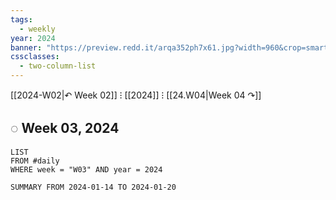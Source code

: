 ```yaml
---
tags:
  - weekly
year: 2024
banner: "https://preview.redd.it/arqa352ph7x61.jpg?width=960&crop=smart&auto=webp&s=84f9245d607b029667d5bfc4abf36547fc6213de"
cssclasses:
  - two-column-list
---
```


[[2024-W02|↶ Week 02]] ⁝ [[2024]] ⁝ [[24.W04|Week 04 ↷]]

## ◌ Week 03, 2024

```dataview
LIST
FROM #daily 
WHERE week = "W03" AND year = 2024
```

```toggl
SUMMARY FROM 2024-01-14 TO 2024-01-20
```
